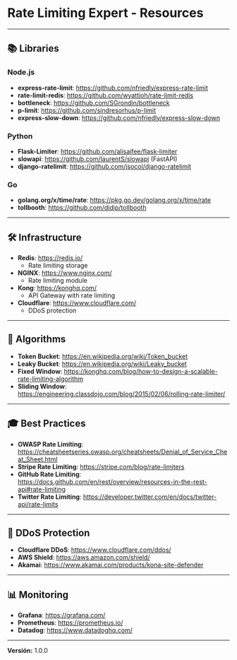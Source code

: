 # Rate Limiting Expert - Resources

---

## 📚 Libraries

### Node.js
- **express-rate-limit**: https://github.com/nfriedly/express-rate-limit
- **rate-limit-redis**: https://github.com/wyattjoh/rate-limit-redis
- **bottleneck**: https://github.com/SGrondin/bottleneck
- **p-limit**: https://github.com/sindresorhus/p-limit
- **express-slow-down**: https://github.com/nfriedly/express-slow-down

### Python
- **Flask-Limiter**: https://github.com/alisaifee/flask-limiter
- **slowapi**: https://github.com/laurentS/slowapi (FastAPI)
- **django-ratelimit**: https://github.com/jsocol/django-ratelimit

### Go
- **golang.org/x/time/rate**: https://pkg.go.dev/golang.org/x/time/rate
- **tollbooth**: https://github.com/didip/tollbooth

---

## 🛠️ Infrastructure

- **Redis**: https://redis.io/
  - Rate limiting storage
- **NGINX**: https://www.nginx.com/
  - Rate limiting module
- **Kong**: https://konghq.com/
  - API Gateway with rate limiting
- **Cloudflare**: https://www.cloudflare.com/
  - DDoS protection

---

## 📖 Algorithms

- **Token Bucket**: https://en.wikipedia.org/wiki/Token_bucket
- **Leaky Bucket**: https://en.wikipedia.org/wiki/Leaky_bucket
- **Fixed Window**: https://konghq.com/blog/how-to-design-a-scalable-rate-limiting-algorithm
- **Sliding Window**: https://engineering.classdojo.com/blog/2015/02/06/rolling-rate-limiter/

---

## 🎓 Best Practices

- **OWASP Rate Limiting**: https://cheatsheetseries.owasp.org/cheatsheets/Denial_of_Service_Cheat_Sheet.html
- **Stripe Rate Limiting**: https://stripe.com/blog/rate-limiters
- **GitHub Rate Limiting**: https://docs.github.com/en/rest/overview/resources-in-the-rest-api#rate-limiting
- **Twitter Rate Limiting**: https://developer.twitter.com/en/docs/twitter-api/rate-limits

---

## 🔐 DDoS Protection

- **Cloudflare DDoS**: https://www.cloudflare.com/ddos/
- **AWS Shield**: https://aws.amazon.com/shield/
- **Akamai**: https://www.akamai.com/products/kona-site-defender

---

## 📊 Monitoring

- **Grafana**: https://grafana.com/
- **Prometheus**: https://prometheus.io/
- **Datadog**: https://www.datadoghq.com/

---

**Versión:** 1.0.0
